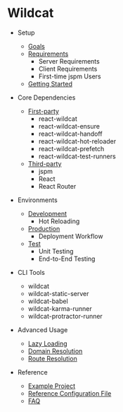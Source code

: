 # Wildcat

- Setup
    - [Goals](01-setup/goals.md)
    - [Requirements](01-setup/requirements.md)
        - Server Requirements
        - Client Requirements
        - First-time jspm Users
    - [Getting Started](01-setup/03-getting-started.md)

- Core Dependencies
    - [First-party](02-dependencies/01-first-party.md)
        - react-wildcat
        - react-wildcat-ensure
        - react-wildcat-handoff
        - react-wildcat-hot-reloader
        - react-wildcat-prefetch
        - react-wildcat-test-runners
    - [Third-party](02-dependencies/02-third-party.md)
        - jspm
        - React
        - React Router

- Environments
    - [Development](03-environments/01-development.md)
        - Hot Reloading
    - [Production](03-environments/02-production.md)
        - Deployment Workflow
    - [Test](03-environments/03-test.md)
        - Unit Testing
        - End-to-End Testing

- CLI Tools
    - wildcat
    - wildcat-static-server
    - wildcat-babel
    - wildcat-karma-runner
    - wildcat-protractor-runner

- Advanced Usage
    - [Lazy Loading](05-advanced-usage/01-lazy-loading.md)
    - [Domain Resolution](05-advanced-usage/02-domain-resolution.md)
    - [Route Resolution](05-advanced-usage/03-route-resolution.md)

- Reference
    - [Example Project](06-reference/01-example-project.md)
    - [Reference Configuration File](06-reference/02-reference-configuration-file.md)
    - [FAQ](06-reference/03-faq.md)
